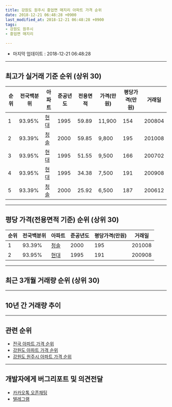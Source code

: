 ```yaml
---
title: 강원도 원주시 흥업면 매지리 아파트 가격 순위
date: 2018-12-21 06:48:28 +0900
last_modified_at: 2018-12-21 06:48:28 +0900
tags:
- 강원도 원주시
- 흥업면 매지리

---
```


* 마지막 업데이트 : 2018-12-21 06:48:28

---

## 최고가 실거래 기준 순위 (상위 30)


|순위|전국백분위|아파트|준공년도|전용면적|가격(만원)|평당가격(만원)|거래일|
|---|---|---|---|---|---|---|---|
|1|93.95%|[현대](https://search.naver.com/search.naver?query=%EA%B0%95%EC%9B%90%EB%8F%84+%EC%9B%90%EC%A3%BC%EC%8B%9C+%ED%9D%A5%EC%97%85%EB%A9%B4+%EB%A7%A4%EC%A7%80%EB%A6%AC+%ED%98%84%EB%8C%80)|1995|59.89|11,900|154|200804|
|2|93.39%|[청솔](https://search.naver.com/search.naver?query=%EA%B0%95%EC%9B%90%EB%8F%84+%EC%9B%90%EC%A3%BC%EC%8B%9C+%ED%9D%A5%EC%97%85%EB%A9%B4+%EB%A7%A4%EC%A7%80%EB%A6%AC+%EC%B2%AD%EC%86%94)|2000|59.85|9,800|195|201008|
|3|93.95%|[현대](https://search.naver.com/search.naver?query=%EA%B0%95%EC%9B%90%EB%8F%84+%EC%9B%90%EC%A3%BC%EC%8B%9C+%ED%9D%A5%EC%97%85%EB%A9%B4+%EB%A7%A4%EC%A7%80%EB%A6%AC+%ED%98%84%EB%8C%80)|1995|51.55|9,500|166|200702|
|4|93.95%|[현대](https://search.naver.com/search.naver?query=%EA%B0%95%EC%9B%90%EB%8F%84+%EC%9B%90%EC%A3%BC%EC%8B%9C+%ED%9D%A5%EC%97%85%EB%A9%B4+%EB%A7%A4%EC%A7%80%EB%A6%AC+%ED%98%84%EB%8C%80)|1995|34.38|7,500|191|200908|
|5|93.39%|[청솔](https://search.naver.com/search.naver?query=%EA%B0%95%EC%9B%90%EB%8F%84+%EC%9B%90%EC%A3%BC%EC%8B%9C+%ED%9D%A5%EC%97%85%EB%A9%B4+%EB%A7%A4%EC%A7%80%EB%A6%AC+%EC%B2%AD%EC%86%94)|2000|25.92|6,500|187|200612|


---

## 평당 가격(전용면적 기준) 순위 (상위 30)


|순위|전국백분위|아파트|준공년도|평당가격(만원)|거래일|
|---|---|---|---|---|---|
|1|93.39%|[청솔](https://search.naver.com/search.naver?query=%EA%B0%95%EC%9B%90%EB%8F%84+%EC%9B%90%EC%A3%BC%EC%8B%9C+%ED%9D%A5%EC%97%85%EB%A9%B4+%EB%A7%A4%EC%A7%80%EB%A6%AC+%EC%B2%AD%EC%86%94)|2000|195|201008|
|2|93.95%|[현대](https://search.naver.com/search.naver?query=%EA%B0%95%EC%9B%90%EB%8F%84+%EC%9B%90%EC%A3%BC%EC%8B%9C+%ED%9D%A5%EC%97%85%EB%A9%B4+%EB%A7%A4%EC%A7%80%EB%A6%AC+%ED%98%84%EB%8C%80)|1995|191|200908|


---

## 최근 3개월 거래량 순위 (상위 30)


<div style="width:100%;">
    <canvas id="deal_count_ranking" height="250"></canvas>
</div>


<script>
new Chart(document.getElementById("deal_count_ranking"), {
    type: 'horizontalBar',
    data: {
        labels: ['현대', '청솔'],
        datasets: [{
            label: '실거래 수',
            data: [15, 2],
            borderColor: "rgba(255, 0, 128, 1)",
            backgroundColor: "rgba(255, 0, 128, 0.5)",
            fill: false,
        }]
    },
    options: {
        responsive: true,
        title: {
            display: true,
            text: '최근 3개월 거래량 순위'
        },
        tooltips: {
            mode: 'index',
            intersect: false,
            callbacks: {
                title: function(tooltipItems, data) {
                    return "실거래 수:";
                },
                label: function(tooltipItem, data) {
                    return data.labels[tooltipItem.index] + ": " + tooltipItem.xLabel;
                }
            }
        },
        hover: {
            mode: 'nearest',
            intersect: true
        },
        scales: {
            xAxes: [{
                display: true,
                scaleLabel: {
                    display: true,
                    labelString: '실거래 수'
                },
                ticks: {
                    suggestedMin: 0,
                }
            }],
            yAxes: [{
                display: true,
                ticks: {
                    autoSkip: false,
                    callback: function(value, index, values) {
                        if (value.length > 15)
                            return value.substr(0, 13) + "...";
                        else
                            return value;
                    }
                },
                scaleLabel: {
                    display: false,
                }
            }]
        }
    }
});

</script>


---

## 10년 간 거래량 추이


<div style="width:100%;">
    <canvas id="deal_progress" height="250"></canvas>
</div>

<script>
new Chart(document.getElementById("deal_progress"), {
    type: 'line',
    data: {
        labels: ['200812','200901','200902','200903','200904','200905','200906','200907','200908','200909','200910','200911','200912','201001','201002','201003','201004','201005','201006','201007','201008','201009','201010','201011','201012','201101','201102','201103','201104','201105','201106','201107','201108','201109','201110','201111','201112','201201','201202','201203','201204','201205','201206','201207','201208','201209','201210','201211','201212','201301','201302','201303','201304','201305','201306','201307','201308','201309','201310','201311','201312','201401','201402','201403','201404','201405','201406','201407','201408','201409','201410','201411','201412','201501','201502','201503','201504','201505','201506','201507','201508','201509','201510','201511','201512','201601','201602','201603','201604','201605','201606','201607','201608','201609','201610','201611','201612','201701','201702','201703','201704','201705','201706','201707','201708','201709','201710','201711','201712','201801','201802','201803','201804','201805','201806','201807','201808','201809','201810','201811','201812'],
        datasets: [{
            label: '실거래 수',
            pointRadius: 1,
            data: [1, 2, 1, 9, 1, 1, 1, 1, 4, 4, 1, 0, 4, 6, 6, 11, 11, 5, 6, 9, 4, 13, 17, 10, 24, 4, 6, 40, 24, 9, 22, 9, 7, 22, 5, 2, 5, 7, 11, 20, 2, 3, 7, 5, 6, 3, 6, 6, 11, 4, 5, 10, 3, 10, 7, 2, 5, 1, 2, 5, 12, 9, 7, 3, 4, 6, 6, 6, 1, 3, 2, 2, 2, 11, 9, 9, 15, 12, 7, 6, 9, 4, 4, 23, 13, 6, 8, 2, 7, 5, 17, 6, 14, 7, 13, 10, 14, 9, 12, 3, 6, 3, 17, 5, 4, 10, 7, 14, 17, 6, 10, 1, 3, 1, 3, 3, 3, 1, 8, 6, 3],
            borderColor: "rgba(255, 201, 14, 1)",
            backgroundColor: "rgba(255, 201, 14, 0.5)",
            fill: true,
        }]
    },
    options: {
        responsive: true,
        title: {
            display: true,
            text: '10년간 거래량 추이'
        },
        tooltips: {
            mode: 'index',
            intersect: false,
        },
        hover: {
            mode: 'nearest',
            intersect: true
        },
        scales: {
            xAxes: [{
                display: true,
                scaleLabel: {
                    display: true,
                    labelString: '년/월'
                }
            }],
            yAxes: [{
                display: true,
                ticks: {
                    suggestedMin: 0,
                },
                scaleLabel: {
                    display: true,
                    labelString: '실거래 수'
                }
            }]
        }
    }
});

</script>


---

## 관련 순위

- [전국 아파트 가격 순위](https://inasie.github.io/apt-ranking/전국)
- [강원도 아파트 가격 순위](https://inasie.github.io/apt-ranking/강원도)
- [강원도 원주시 아파트 가격 순위](https://inasie.github.io/apt-ranking/강원도-원주시)


---

## 개발자에게 버그리포트 및 의견전달

- [카카오톡 오픈채팅](https://open.kakao.com/o/gLJUAP4)
- [텔레그램](https://t.me/inasie)

